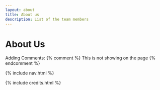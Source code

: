 ```yaml
---
layout: about 
title: About us
description: List of the team members 
---
```


# About Us 

Adding Comments: {% comment %} This is not showing on the page {% endcomment %}

{% include nav.html %}


{% include credits.html %}

